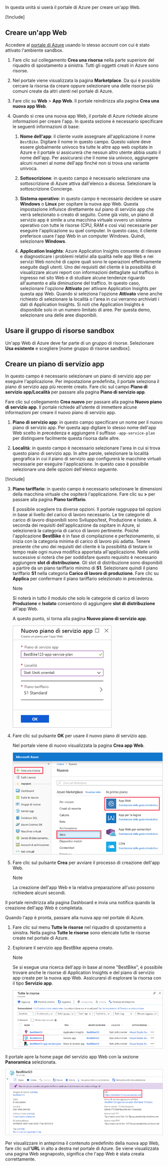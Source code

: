 In questa unità si userà il portale di Azure per creare un'app Web.

[!include[](../../../includes/azure-sandbox-activate.md)]

## <a name="create-a-web-app"></a>Creare un'app Web

Accedere al [portale di Azure](https://portal.azure.com/triplecrownlabs.onmicrosoft.com?azure-portal=true) usando lo stesso account con cui è stato attivato l'ambiente sandbox.

1. Fare clic sul collegamento **Crea una risorsa** nella parte superiore del riquadro di spostamento a sinistra. Tutti gli oggetti creati in Azure sono risorse.

1. Nel portale viene visualizzata la pagina **Marketplace**. Da qui è possibile cercare la risorsa da creare oppure selezionare una delle risorse più comuni create da altri utenti nel portale di Azure.

1. Fare clic su **Web** > **App Web**. Il portale reindirizza alla pagina **Crea una nuova app Web**.

1. Quando si crea una nuova app Web, il portale di Azure richiede alcune informazioni per creare l'app. In questa sezione è necessario specificare le seguenti informazioni di base:

    1. **Nome dell'app**: il cliente vuole assegnare all'applicazione il nome `BestBike`. Digitare il nome in questo campo. Questo valore deve essere globalmente univoco tra tutte le altre app web ospitate in Azure e il portale si assicurerà che nessun altro utente abbia usato il nome dell'app. Per assicurarsi che il nome sia univoco, aggiungere alcuni numeri al nome dell'app finché non si trova una variante univoca.

    2. **Sottoscrizione**: in questo campo è necessario selezionare una sottoscrizione di Azure attiva dall'elenco a discesa. Selezionare la sottoscrizione Concierge.

    3. **Sistema operativo**: in questo campo è necessario decidere se usare **Windows** o **Linux** per ospitare la nuova app Web. Questa impostazione influisce direttamente sul piano di servizio app che verrà selezionato o creato di seguito. Come già visto, un piano di servizio app è simile a una macchina virtuale ovvero un sistema operativo con tutte le risorse (CPU, RAM e così via) necessarie per eseguire l'applicazione su quel computer. In questo caso, il cliente preferisce usare l'app Web in un computer Windows. Quindi, selezionare **Windows**.

    4. **Application Insights**: Azure Application Insights consente di rilevare e diagnosticare i problemi relativi alla qualità nelle app Web e nei servizi Web nonché di capire quali sono le operazioni effettivamente eseguite dagli utenti. Uno dei requisiti del cliente è la possibilità di visualizzare alcuni report con informazioni dettagliate sul traffico in ingresso nel sito Web e di studiare alcune tendenze riguardo all'aumento e alla diminuzione del traffico. In questo caso, selezionare l'opzione **Attivato** per attivare Application Insights per questa app Web. Quando si seleziona l'opzione **Attivato** viene anche richiesto di selezionare la località o l'area in cui verranno archiviati i dati di Application Insights. Si noti che Application Insights è disponibile solo in un numero limitato di aree. Per questa demo, selezionare una delle aree disponibili.

## <a name="use-the-sandbox-resource-group"></a>Usare il gruppo di risorse sandbox

Un'app Web di Azure deve far parte di un gruppo di risorse. Selezionare **Usa esistente** e scegliere <rgn>[nome gruppo di risorse sandbox]</rgn>.

## <a name="create-an-app-service-plan"></a>Creare un piano di servizio app

In questo campo è necessario selezionare un piano di servizio app per eseguire l'applicazione. Per impostazione predefinita, il portale seleziona il piano di servizio app più recente creato. Fare clic sul campo **Piano di servizio app/Località** per passare alla pagina **Piano di servizio app**.

Fare clic sul collegamento **Crea nuovo** per passare alla pagina **Nuovo piano di servizio app**. Il portale richiede all'utente di immettere alcune informazioni per creare il nuovo piano di servizio app.

1. **Piano di servizio app**: in questo campo specificare un nome per il nuovo piano di servizio app. Per questa app digitare lo stesso nome dell'app Web scelto in precedenza e aggiungere il suffisso `-app-service-plan` per distinguere facilmente questa risorsa dalle altre.

2. **Località**: in questo campo è necessario selezionare l'area in cui si trova questo piano di servizio app. In altre parole, selezionare la località geografica in cui il piano di servizio app configurerà le macchine virtuali necessarie per eseguire l'applicazione. In questo caso è possibile selezionare una delle opzioni dell'elenco seguente.

[!include[](../../../includes/azure-sandbox-regions-first-mention-note-friendly.md)]

3. **Piano tariffario**: in questo campo è necessario selezionare le dimensioni della macchina virtuale che ospiterà l'applicazione. Fare clic su **>** per passare alla pagina **Piano tariffario**.

    È possibile scegliere tra diverse opzioni. Il portale raggruppa tali opzioni in base al livello del carico di lavoro necessario. Le tre categorie di carico di lavoro disponibili sono Sviluppo/test, Produzione e Isolato. A seconda dei requisiti dell'applicazione da ospitare in Azure, si selezionerà la categoria di carico di lavoro pertinente. Poiché l'applicazione **BestBike** è in fase di compilazione e perfezionamento, si inizia con la categoria minima di carico di lavoro più adatta. Tenere presente che uno dei requisiti del cliente è la possibilità di testare in tempo reale ogni nuova modifica apportata all'applicazione. Nelle unità successive si noterà che per soddisfare questo requisito è necessario aggiungere **slot di distribuzione**. Gli slot di distribuzione sono disponibili a partire da un piano tariffario minimo di **S1**. Selezionare quindi il piano tariffario **S1** nella categoria **Carico di lavoro di produzione**. Fare clic su **Applica** per confermare il piano tariffario selezionato in precedenza.

    > [!NOTE]
    > Si noterà in tutto il modulo che solo le categorie di carico di lavoro **Produzione** e **Isolato** consentono di aggiungere **slot di distribuzione** all'app Web.

    A questo punto, si torna alla pagina **Nuovo piano di servizio app**.

    ![Screenshot che mostra la pagina Nuovo piano servizio app con i valori di esempio per questo esercizio nelle impostazioni](../media/3-new-app-service-plan.PNG)

4. Fare clic sul pulsante **OK** per usare il nuovo piano di servizio app.

    Nel portale viene di nuovo visualizzata la pagina **Crea app Web**.

    ![Screenshot che mostra la pagina della nuova risorsa in Azure con l'avanzamento per trovare la risorsa app Web evidenziata.](../media/3-new-web-app.png)

5. Fare clic sul pulsante **Crea** per avviare il processo di creazione dell'app Web.

    > [!NOTE]
    > La creazione dell'app Web e la relativa preparazione all'uso possono richiedere alcuni secondi.

Il portale reindirizza alla pagina Dashboard e invia una notifica quando la creazione dell'app Web è completata.

Quando l'app è pronta, passare alla nuova app nel portale di Azure.

1. Fare clic sul menu **Tutte le risorse** nel riquadro di spostamento a sinistra. Nella pagina **Tutte le risorse** sono elencate tutte le risorse create nel portale di Azure.

2. Esplorare il servizio app BestBike appena creato.

    > [!NOTE]
    > Se si esegue una ricerca dell'app in base al nome "BestBike", è possibile trovare anche le risorse di Application Insights e del piano di servizio app create per la nuova app Web. Assicurarsi di esplorare la risorsa con il tipo **Servizio app**.

    ![Screenshot che mostra un risultato di ricerca di esempio all'interno della pagina Tutte le risorse con il servizio app BestBike123 appena creato evidenziato.](../media/3-web-app.PNG)

Il portale apre la home page del servizio app Web con la sezione **Panoramica** selezionata.

![Screenshot che mostra la pagina del servizio app BestBike con il collegamento all'URL della sezione Panoramica evidenziata.](../media/3-web-app-home.PNG)

Per visualizzare in anteprima il contenuto predefinito della nuova app Web, fare clic sull'**URL** in alto a destra nel portale di Azure. Se viene visualizzata una pagina Web segnaposto, significa che l'app Web è stata creata correttamente.
